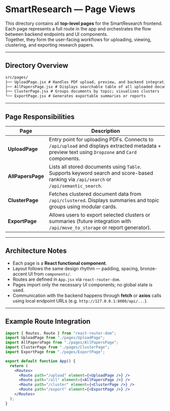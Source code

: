 # SmartResearch — Page Views

This directory contains all **top-level pages** for the SmartResearch frontend.  
Each page represents a full route in the app and orchestrates the flow between backend endpoints and UI components.  
Together, they form the user-facing workflows for uploading, viewing, clustering, and exporting research papers.

---

## Directory Overview
```markdown
src/pages/
├── UploadPage.jsx # Handles PDF upload, preview, and backend integration
├── AllPapersPage.jsx # Displays searchable table of all uploaded documents
├── ClusterPage.jsx # Groups documents by topic; visualises clusters
└── ExportPage.jsx # Generates exportable summaries or reports
```


---

## Page Responsibilities

| Page | Description |
|------|--------------|
| **UploadPage** | Entry point for uploading PDFs. Connects to `/api/upload` and displays extracted metadata + preview text using `Dropzone` and `Card` components. |
| **AllPapersPage** | Lists all stored documents using `Table`. Supports keyword search and score-based ranking via `/api/search` or `/api/semantic_search`. |
| **ClusterPage** | Fetches clustered document data from `/api/clustered`. Displays summaries and topic groups using modular cards. |
| **ExportPage** | Allows users to export selected clusters or summaries (future integration with `/api/move_to_storage` or report generator). |

---

## Architecture Notes

- Each page is a **React functional component**.  
- Layout follows the same design rhythm — padding, spacing, bronze-accent UI from `components/`.  
- Routes are defined in `App.jsx` via `react-router-dom`.  
- Pages import only the necessary UI components; no global state is used.  
- Communication with the backend happens through **fetch** or **axios** calls using local endpoint URLs (e.g. `http://127.0.0.1:8000/api/...`).  

---

## Example Route Integration

```jsx
import { Routes, Route } from "react-router-dom";
import UploadPage from "./pages/UploadPage";
import AllPapersPage from "./pages/AllPapersPage";
import ClusterPage from "./pages/ClusterPage";
import ExportPage from "./pages/ExportPage";

export default function App() {
  return (
    <Routes>
      <Route path="/upload" element={<UploadPage />} />
      <Route path="/all" element={<AllPapersPage />} />
      <Route path="/cluster" element={<ClusterPage />} />
      <Route path="/export" element={<ExportPage />} />
    </Routes>
  );
}
```
